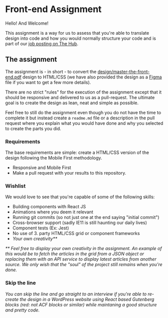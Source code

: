 
# Front-end Assignment

Hello! And Welcome!




This assignment is a way for us to assess that you're able to translate design into code and how you would normally structure your code and is part of our [job posting on The Hub](https://thehub.io/jobs/5f3e92784b57fc757f36b3f4).

## The assignment

The assignment is - in short - to convert  the [design/master-the-front-end.pdf](https://raw.githubusercontent.com/rommel-dk/front-end-test/master/design/master-the-front-end.pdf) design to HTML/CSS (we have also provided the design as a [Figma](http://figma.com/) file if you want to get a few more details).

There are no strict "rules" for the execution of the assignment except that it should be responsive and delivered to us as a pull-request. The ultimate goal is to create the design as lean, neat and simple as possible. 

Feel free to still do the assignment even though you do not have the time to complete it but instead create a `readme.md` file or a description in the pull request where you explain what you would have done and why you selected to create the parts you did.

### Requirements

The base requirements are simple: create a HTML/CSS version of the design following the Mobile First methodology.

* Responsive and Mobile First
* Make a pull request with your results to this repository.

### Wishlist

We would love to see that you're capable of some of the following skills:

* Building components with React JS
* Animations where you deem it relevant
* Running git commits (so not just one at the end saying "initial commit")
* Cross-browser support (sadly IE11 is still haunting our daily lives)
* Component tests (Ex: Jest)
* No use of 3. party HTML/CSS grid or component frameworks
* _Your own creativity**_

_** Feel free to display your own creativity in the assignment. An example of this would be to fetch the articles in the grid from a JSON object or replacing them with an API service to display latest articles from another source. We only wish that the "soul" of the project still remains when you're done._

### Skip the line

_*You can skip the line and go straight to an interview if you're able to re-create the design in a WordPress website using React based Gutenberg blocks (red: not ACF blocks or similar) while maintaning a good structure and pretty code.*_
